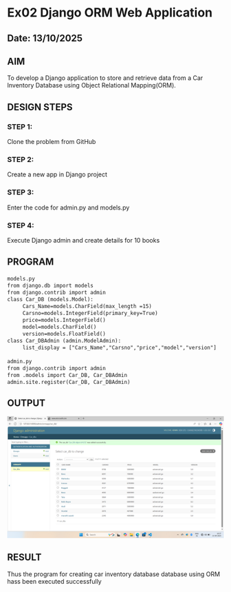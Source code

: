 # Ex02 Django ORM Web Application
## Date: 13/10/2025

## AIM
To develop a Django application to store and retrieve data from a Car Inventory Database using Object Relational Mapping(ORM).




## DESIGN STEPS

### STEP 1:
Clone the problem from GitHub

### STEP 2:
Create a new app in Django project

### STEP 3:
Enter the code for admin.py and models.py

### STEP 4:
Execute Django admin and create details for 10 books

## PROGRAM
```
models.py
from django.db import models
from django.contrib import admin
class Car_DB (models.Model):
     Cars_Name=models.CharField(max_length =15)
     Carsno=models.IntegerField(primary_key=True)
     price=models.IntegerField()
     model=models.CharField()
     version=models.FloatField()
class Car_DBAdmin (admin.ModelAdmin):
     list_display = ["Cars_Name","Carsno","price","model","version"]

admin.py
from django.contrib import admin
from .models import Car_DB, Car_DBAdmin
admin.site.register(Car_DB, Car_DBAdmin)

```



## OUTPUT
![alt text](<Screenshot (14).png>)
## RESULT
Thus the program for creating car inventory database database using ORM hass been executed successfully
